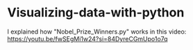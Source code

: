 # Visualizing-data-with-python
I explained how "Nobel_Prize_Winners.py" works in this video: https://youtu.be/fwSEgMi1w24?si=84DyreCGmUpo1o7q
